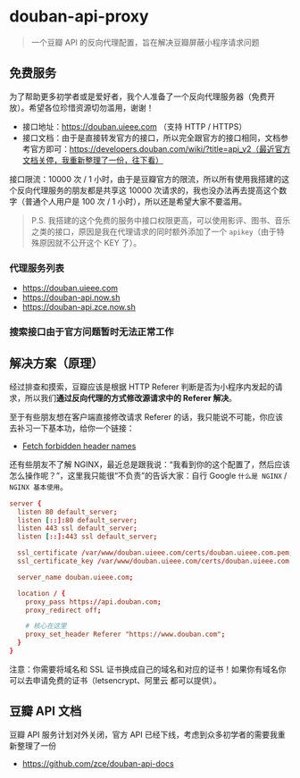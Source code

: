 # douban-api-proxy

> 一个豆瓣 API 的反向代理配置，旨在解决豆瓣屏蔽小程序请求问题

## 免费服务

为了帮助更多初学者或是爱好者，我个人准备了一个反向代理服务器（免费开放）。希望各位珍惜资源切勿滥用，谢谢！

- 接口地址：https://douban.uieee.com （支持 HTTP / HTTPS）
- 接口文档：由于是直接转发官方的接口，所以完全跟官方的接口相同，文档参考官方即可：https://developers.douban.com/wiki/?title=api_v2（最近官方文档关停，我重新整理了一份，往下看）

接口限流：10000 次 / 1 小时，由于是豆瓣官方的限流，所以所有使用我搭建的这个反向代理服务的朋友都是共享这 10000 次请求的，我也没办法再去提高这个数字（普通个人用户是 100 次 / 1 小时），所以还是希望大家不要滥用。

> P.S. 我搭建的这个免费的服务中接口权限更高，可以使用影评、图书、音乐之类的接口，原因是我在代理请求的同时额外添加了一个 `apikey`（由于特殊原因就不公开这个 KEY 了）。

### 代理服务列表

- https://douban.uieee.com
- https://douban-api.now.sh
- https://douban-api.zce.now.sh

### 搜索接口由于官方问题暂时无法正常工作

## 解决方案（原理）

经过排查和摸索，豆瓣应该是根据 HTTP Referer 判断是否为小程序内发起的请求，所以我们**通过反向代理的方式修改源请求中的 Referer 解决**。

至于有些朋友想在客户端直接修改请求 Referer 的话，我只能说不可能，你应该去补习一下基本功，给你一个链接：

- [Fetch forbidden header names](https://fetch.spec.whatwg.org/#forbidden-header-name)

还有些朋友不了解 NGINX，最近总是跟我说：“我看到你的这个配置了，然后应该怎么操作呢？”，这里我只能很“不负责”的告诉大家：自行 Google `什么是 NGINX` / `NGINX 基本使用`。

```conf
server {
  listen 80 default_server;
  listen [::]:80 default_server;
  listen 443 ssl default_server;
  listen [::]:443 ssl default_server;

  ssl_certificate /var/www/douban.uieee.com/certs/douban.uieee.com.pem;
  ssl_certificate_key /var/www/douban.uieee.com/certs/douban.uieee.com.key;

  server_name douban.uieee.com;

  location / {
    proxy_pass https://api.douban.com;
    proxy_redirect off;

    # 核心在这里
    proxy_set_header Referer "https://www.douban.com";
  }
}
```

注意：你需要将域名和 SSL 证书换成自己的域名和对应的证书！如果你有域名你可以去申请免费的证书（letsencrypt、阿里云 都可以提供）。

## 豆瓣 API 文档

豆瓣 API 服务计划对外关闭，官方 API 已经下线，考虑到众多初学者的需要我重新整理了一份

- https://github.com/zce/douban-api-docs
